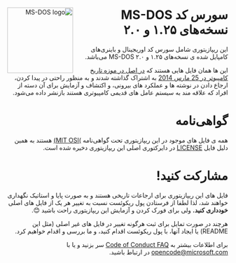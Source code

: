 <div dir="rtl" style="direction:rtl" align="right">
<img width="150" height="150" align="left" style="float: left; margin: 0 10px 0 0;" alt="MS-DOS logo" src="https://github.com/Microsoft/MS-DOS/blob/master/msdos-logo.png">

# سورس کد MS-DOS نسخه‌های ۱.۲۵ و ۲.۰

این ریپازیتوری شامل سورس کد اوریجینال و باینری‌های کامپایل شده ی نسخه‌های ۱.۲۵ و ۲.۰
MS-DOS می‌باشد.

این ها همان فایل هایی هستند که [در اصل در موزه تاریخ کامپیوتر در 25 مارس 2014]( http://www.computerhistory.org/atchm/microsoft-ms-dos-early-source-code/) به اشتراک گذاشته شدند و به منظور راحتی در پیدا کردن، ارجاع دادن در نوشته ها و عملکرد های بیرونی، و اکتشاف و آزمایش برای آن دسته از افراد که علاقه مند به سیستم عامل های قدیمی کامپیوتری هستند بازنشر داده می‌شود.

# گواهی‌نامه
همه ی فایل های موجود در این ریپازیتوری تحت گواهی‌نامه [)MIT OSI)]( https://en.wikipedia.org/wiki/MIT_License) هستند به همین دلیل فایل [LICENSE](https://github.com/Microsoft/MS-DOS/blob/master/LICENSE.md) در دایرکتوری اصلی این ریپازیتوری دخیره شده است.


# مشارکت کنید!
فایل های این ریپازیتوری برای ارجاعات تاریخی هستند و به صورت پایا و استاتیک نگهداری خواهند شد، لذا لطفا از فرستادن پول ریکوئست نسبت به تغییر هر یک از فایل های اصلی **خودداری کنید.** ولی برای فورک کردن و آزمایش این ریپازیتوری راحت باشید 😊.

هرچند در صورت تمایل برای ثبت هرگونه تغییر در فایل های غیر اصلی (مثل این README) یا ایجاد آنها، با پول ریکوئست اقدام کنید، و ما بررسی و اقدام خواهیم کرد.

برای اطلاعات بیشتر به [Code of Conduct FAQ](https://opensource.microsoft.com/codeofconduct/faq/) سر بزنید و یا با [opencode@microsoft.com](mailto:opencode@microsoft.com) در ارتباط باشید.
</div>
